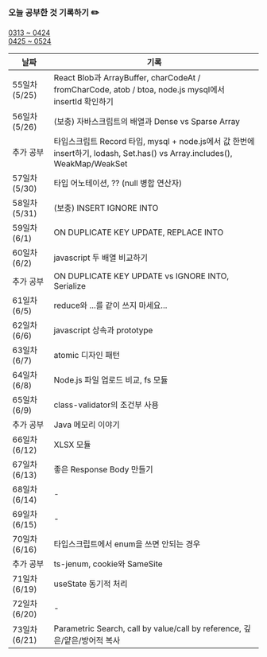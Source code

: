 ### 오늘 공부한 것 기록하기 ✏️
[0313 ~ 0424](https://github.com/techeer-TIL-group/yu-heejin/blob/main/Log/0313-0424.md)  
[0425 ~ 0524](https://github.com/techeer-TIL-group/yu-heejin/blob/main/Log/0425-0524.md)

| 날짜 | 기록 |
| --- | --- |
| 55일차 (5/25) | React Blob과 ArrayBuffer, charCodeAt / fromCharCode, atob / btoa, node.js mysql에서 insertId 확인하기 |
| 56일차 (5/26) | (보충) 자바스크립트의 배열과 Dense vs Sparse Array |
| 추가 공부 | 타입스크립트 Record 타입, mysql + node.js에서 값 한번에 insert하기, lodash, Set.has() vs Array.includes(), WeakMap/WeakSet |
| 57일차 (5/30) | 타입 어노테이션, ?? (null 병합 연산자) |
| 58일차 (5/31) | (보충) INSERT IGNORE INTO |
| 59일차 (6/1) | ON DUPLICATE KEY UPDATE, REPLACE INTO |
| 60일차 (6/2) | javascript 두 배열 비교하기 |
| 추가 공부 | ON DUPLICATE KEY UPDATE vs IGNORE INTO, Serialize |
| 61일차 (6/5) | reduce와 ...를 같이 쓰지 마세요... |
| 62일차 (6/6) | javascript 상속과 prototype |
| 63일차 (6/7) | atomic 디자인 패턴 |
| 64일차 (6/8) | Node.js 파일 업로드 비교, fs 모듈 |
| 65일차 (6/9) | class-validator의 조건부 사용 |
| 추가 공부 | Java 메모리 이야기 |
| 66일차 (6/12) | XLSX 모듈 |
| 67일차 (6/13) | 좋은 Response Body 만들기 |
| 68일차 (6/14) | - |
| 69일차 (6/15) | - |
| 70일차 (6/16) | 타입스크립트에서 enum을 쓰면 안되는 경우 |
| 추가 공부 | ts-jenum, cookie와 SameSite |
| 71일차 (6/19) | useState 동기적 처리 |
| 72일차 (6/20) | - |
| 73일차 (6/21) | Parametric Search, call by value/call by reference, 깊은/얕은/방어적 복사 |
